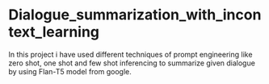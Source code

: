 # Dialogue_summarization_with_incontext_learning
In this project i have used different techniques of prompt engineering like zero shot, one shot and few shot inferencing to summarize given dialogue by using Flan-T5 model from google.

